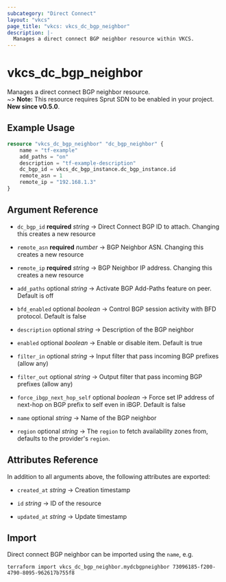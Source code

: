 ```yaml
---
subcategory: "Direct Connect"
layout: "vkcs"
page_title: "vkcs: vkcs_dc_bgp_neighbor"
description: |-
  Manages a direct connect BGP neighbor resource within VKCS.
---
```


# vkcs_dc_bgp_neighbor

Manages a direct connect BGP neighbor resource.<br> ~> **Note:** This resource requires Sprut SDN to be enabled in your project. **New since v0.5.0**.

## Example Usage
```terraform
resource "vkcs_dc_bgp_neighbor" "dc_bgp_neighbor" {
    name = "tf-example"
    add_paths = "on"
    description = "tf-example-description"
    dc_bgp_id = vkcs_dc_bgp_instance.dc_bgp_instance.id
    remote_asn = 1
    remote_ip = "192.168.1.3"
}
```

## Argument Reference
- `dc_bgp_id` **required** *string* &rarr;  Direct Connect BGP ID to attach. Changing this creates a new resource

- `remote_asn` **required** *number* &rarr;  BGP Neighbor ASN. Changing this creates a new resource

- `remote_ip` **required** *string* &rarr;  BGP Neighbor IP address. Changing this creates a new resource

- `add_paths` optional *string* &rarr;  Activate BGP Add-Paths feature on peer. Default is off

- `bfd_enabled` optional *boolean* &rarr;  Control BGP session activity with BFD protocol. Default is false

- `description` optional *string* &rarr;  Description of the BGP neighbor

- `enabled` optional *boolean* &rarr;  Enable or disable item. Default is true

- `filter_in` optional *string* &rarr;  Input filter that pass incoming BGP prefixes (allow any)

- `filter_out` optional *string* &rarr;  Output filter that pass incoming BGP prefixes (allow any)

- `force_ibgp_next_hop_self` optional *boolean* &rarr;  Force set IP address of next-hop on BGP prefix to self even in iBGP. Default is false

- `name` optional *string* &rarr;  Name of the BGP neighbor

- `region` optional *string* &rarr;  The `region` to fetch availability zones from, defaults to the provider's `region`.


## Attributes Reference
In addition to all arguments above, the following attributes are exported:
- `created_at` *string* &rarr;  Creation timestamp

- `id` *string* &rarr;  ID of the resource

- `updated_at` *string* &rarr;  Update timestamp



## Import

Direct connect BGP neighbor can be imported using the `name`, e.g.
```shell
terraform import vkcs_dc_bgp_neighbor.mydcbgpneighbor 73096185-f200-4790-8095-962617b755f8
```
